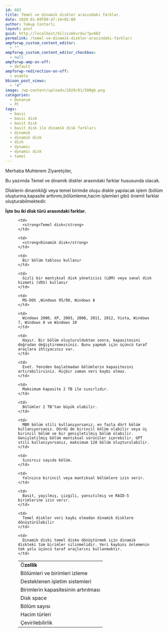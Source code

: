 ```yaml
---
id: 683
title: Temel ve dinamik diskler arasındaki farklar.
date: 2020-01-09T09:47:14+02:00
author: Yakup Contarlı
layout: post
guid: http://localhost/bilisimkurdu/?p=683
permalink: /temel-ve-dinamik-diskler-arasindaki-farklar/
ampforwp_custom_content_editor:
  - ""
ampforwp_custom_content_editor_checkbox:
  - null
ampforwp-amp-on-off:
  - default
ampforwp-redirection-on-off:
  - enable
bbioon_post_views:
  - "4"
image: /wp-content/uploads/2020/01/500gb.png
categories:
  - Donanım
  - PC
tags:
  - basic
  - basic disk
  - basit disk
  - basit disk ile dinamik disk farkları
  - dinamik
  - dinamik disk
  - disk
  - dynamic
  - dynamic disk
  - temel
---
```

Merhaba Muhterem Ziyaretçiler,

Bu yazımda Temel ve dinamik diskler arasındaki farklar hususunda olacak.

Dİsklerin dinamikliği veya temel birimde oluşu diskle yapılacak işlem (bölüm oluşturma,kapasite arttırımı,bölümleme,hacim işlemleri gibi) önemli farklar oluşturabilmektedir.

<!--nextpage-->

**İşte bu iki disk türü arasındaki farklar.**<figure class="wp-block-table">

<table>
  <tr>
    <td>
      Ö<strong>zellik</strong>
    </td>
    
    <td>
      <strong>Temel disk</strong>
    </td>
    
    <td>
      <strong>Dinamik disk</strong>
    </td>
  </tr>
  
  <tr>
    <td>
      Bölümleri ve birimleri izleme
    </td>
    
    <td>
      Bir bölüm tablosu kullanır
    </td>
    
    <td>
      Gizli bir mantıksal disk yöneticisi (LDM) veya sanal disk hizmeti (VDS) kullanır
    </td>
  </tr>
  
  <tr>
    <td>
      Desteklenen işletim sistemleri
    </td>
    
    <td>
      MS-DOS ,Windows 95/98, Windows 8
    </td>
    
    <td>
      Windows 2000, XP, 2003, 2008, 2011, 2012, Vista, Windows 7, Windows 8 ve Windows 10
    </td>
  </tr>
  
  <tr>
    <td>
      Birimlerin kapasitesinin artırılması
    </td>
    
    <td>
      Hayır. Bir bölüm oluşturulduktan sonra, kapasitesini doğrudan değiştiremezsiniz. Bunu yapmak için üçüncü taraf araçlara ihtiyacınız var.
    </td>
    
    <td>
      Evet. Yeniden başlatmadan bölümlerin kapasitesini artırabilirsiniz. Hiçbir zaman veri kaybı olmaz.
    </td>
  </tr>
  
  <tr>
    <td>
      Disk space
    </td>
    
    <td>
      Maksimum kapasite 2 TB ile sınırlıdır.
    </td>
    
    <td>
      Bölümler 2 TB’tan büyük olabilir.
    </td>
  </tr>
  
  <tr>
    <td>
      Bölüm sayısı
    </td>
    
    <td>
      MBR bölüm stili kullanıyorsanız, en fazla dört bölüm kullanıyorsanız. Dördü de birincil bölüm olabilir veya üç birincil bölüm ve bir genişletilmiş bölüm olabilir. Genişletilmiş bölüm mantıksal sürücüler içerebilir. GPT stili kullanıyorsanız, maksimum 128 bölüm oluşturulabilir.
    </td>
    
    <td>
      Sınırsız sayıda bölüm.
    </td>
  </tr>
  
  <tr>
    <td>
      Hacim türleri
    </td>
    
    <td>
      Yalnızca birincil veya mantıksal bölümlere izin verir.
    </td>
    
    <td>
      Basit, yayılmış, çizgili, yansıtılmış ve RAID-5 birimlerine izin verir.
    </td>
  </tr>
  
  <tr>
    <td>
      Çevirilebilirlik
    </td>
    
    <td>
      Temel diskler veri kaybı olmadan dinamik disklere dönüştürülebilir
    </td>
    
    <td>
      Dinamik diski temel diske dönüştürmek için dinamik diskteki tüm birimler silinmelidir. Veri kaybını önlemenin tek yolu üçüncü taraf araçlarını kullanmaktır.
    </td>
  </tr>
</table></figure>